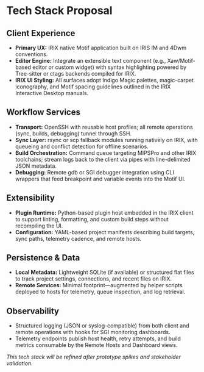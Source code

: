 # Tech Stack Proposal

## Client Experience
- **Primary UX:** IRIX native Motif application built on IRIS IM and 4Dwm conventions.
- **Editor Engine:** Integrate an extensible text component (e.g., Xaw/Motif-based editor or custom widget) with syntax highlighting powered by Tree-sitter or ctags backends compiled for IRIX.
- **IRIX UI Styling:** All surfaces adopt Indigo Magic palettes, magic-carpet iconography, and Motif spacing guidelines outlined in the IRIX Interactive Desktop manuals.

## Workflow Services
- **Transport:** OpenSSH with reusable host profiles; all remote operations (sync, builds, debugging) tunnel through SSH.
- **Sync Layer:** rsync or scp fallback modules running natively on IRIX, with queueing and conflict detection for offline scenarios.
- **Build Orchestration:** Command queue targeting MIPSPro and other IRIX toolchains; stream logs back to the client via pipes with line-delimited JSON metadata.
- **Debugging:** Remote gdb or SGI debugger integration using CLI wrappers that feed breakpoint and variable events into the Motif UI.

## Extensibility
- **Plugin Runtime:** Python-based plugin host embedded in the IRIX client to support linting, formatting, and custom build steps without recompiling the UI.
- **Configuration:** YAML-based project manifests describing build targets, sync paths, telemetry cadence, and remote hosts.

## Persistence & Data
- **Local Metadata:** Lightweight SQLite (if available) or structured flat files to track project settings, connections, and recent files on IRIX.
- **Remote Services:** Minimal footprint—augmented by helper scripts deployed to hosts for telemetry, queue inspection, and log retrieval.

## Observability
- Structured logging (JSON or syslog-compatible) from both client and remote operations with hooks for SGI monitoring dashboards.
- Telemetry endpoints publish host health, retry attempts, and build metrics consumable by the Remote Hosts and Dashboard views.

_This tech stack will be refined after prototype spikes and stakeholder validation._
